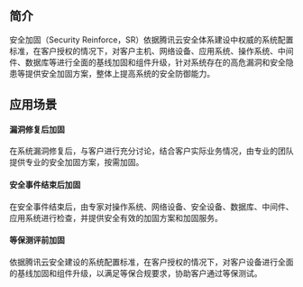 ## 简介
安全加固（Security Reinforce，SR）依据腾讯云安全体系建设中权威的系统配置标准，在客户授权的情况下，对客户主机、网络设备、应用系统、操作系统、中间件、数据库等进行全面的基线加固和组件升级，针对系统存在的高危漏洞和安全隐患等提供安全加固方案，整体上提高系统的安全防御能力。
## 应用场景
#### 漏洞修复后加固
在系统漏洞修复后，与客户进行充分讨论，结合客户实际业务情况，由专业的团队提供专业的安全加固方案，按需加固。

#### 安全事件结束后加固
在安全事件结束后，由专家对操作系统、网络设备、安全设备、数据库、中间件、应用系统进行检查，并提供安全有效的加固方案和加固服务。

#### 等保测评前加固
依据腾讯云安全建设的系统配置标准，在客户授权的情况下，对客户设备进行全面的基线加固和组件升级，以满足等保合规要求，协助客户通过等保测试。
